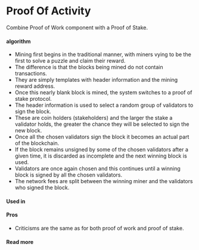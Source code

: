 # Proof Of Activity

Combine Proof of Work component with a Proof of Stake.

#### algorithm

* Mining first begins in the traditional manner, with miners vying to be the first to solve a puzzle and claim their reward. 
* The difference is that the blocks being mined do not contain transactions. 
* They are simply templates with header information and the mining reward address. 
* Once this nearly blank block is mined, the system switches to a proof of stake protocol. 
* The header information is used to select a random group of validators to sign the block. 
* These are coin holders \(stakeholders\) and the larger the stake a validator holds, the greater the chance they will be selected to sign the new block. 
* Once all the chosen validators sign the block it becomes an actual part of the blockchain. 
* If the block remains unsigned by some of the chosen validators after a given time, it is discarded as incomplete and the next winning block is used. 
* Validators are once again chosen and this continues until a winning block is signed by all the chosen validators. 
* The network fees are split between the winning miner and the validators who signed the block.

#### Used in

#### Pros

* Criticisms are the same as for both proof of work and proof of stake.

#### Read more

